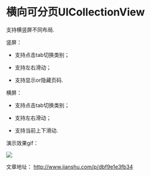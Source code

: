 横向可分页UICollectionView
==
支持横竖屏不同布局. 

竖屏：

* 支持点击tab切换类别；

* 支持左右滑动；

* 支持显示or隐藏页码.

横屏：

* 支持点击tab切换类别；

* 支持左右滑动；

* 支持当前上下滑动.


演示效果gif：

![](https://github.com/ma762614600/ResourceRepository/blob/master/image/gif/collectionView.gif)


文章地址： http://www.jianshu.com/p/dbf9e1e3fb34
